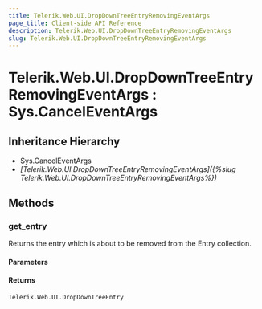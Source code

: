 ```yaml
---
title: Telerik.Web.UI.DropDownTreeEntryRemovingEventArgs
page_title: Client-side API Reference
description: Telerik.Web.UI.DropDownTreeEntryRemovingEventArgs
slug: Telerik.Web.UI.DropDownTreeEntryRemovingEventArgs
---
```


# Telerik.Web.UI.DropDownTreeEntryRemovingEventArgs : Sys.CancelEventArgs 

## Inheritance Hierarchy

* Sys.CancelEventArgs
* *[Telerik.Web.UI.DropDownTreeEntryRemovingEventArgs]({%slug Telerik.Web.UI.DropDownTreeEntryRemovingEventArgs%})*

## Methods

### get_entry

Returns the entry which is about to be removed from the Entry collection.

#### Parameters

#### Returns

`Telerik.Web.UI.DropDownTreeEntry`